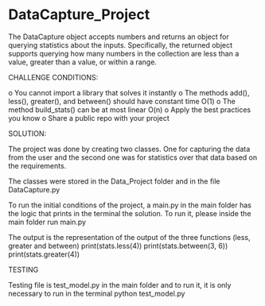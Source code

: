 # DataCapture_Project
The DataCapture object accepts numbers and returns an object for querying statistics about the inputs. Specifically, the returned object supports querying how many numbers in the collection are less than a value, greater than a value, or within a range.

CHALLENGE CONDITIONS:

o You cannot import a library that solves it instantly
o The methods add(), less(), greater(), and between() should have
constant time O(1)
o The method build_stats() can be at most linear O(n)
o Apply the best practices you know
o Share a public repo with your project

SOLUTION:

The project was done by creating two classes. One for capturing the data from the user and
the second one was for statistics over that data based on the requirements.

The classes were stored in the Data_Project folder and in the file DataCapture.py

To run the initial conditions of the project, a main.py in the main folder has the logic that
prints in the terminal the solution. To run it, please inside the main folder run main.py

The output is the representation of the output of the three functions (less, greater and between)
print(stats.less(4))
print(stats.between(3, 6))
print(stats.greater(4))

TESTING

Testing file is test_model.py in the main folder and to run it, it is only necessary to run in
the terminal python test_model.py
